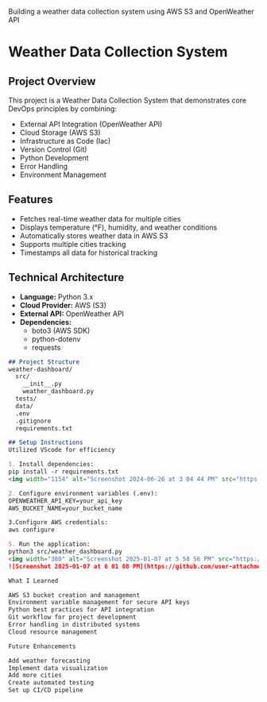 Building a weather data collection system using AWS S3 and OpenWeather API

# Weather Data Collection System

## Project Overview
This project is a Weather Data Collection System that demonstrates core DevOps principles by combining:
- External API Integration (OpenWeather API)
- Cloud Storage (AWS S3)
- Infrastructure as Code (Iac)
- Version Control (Git)
- Python Development
- Error Handling
- Environment Management

## Features
- Fetches real-time weather data for multiple cities
- Displays temperature (°F), humidity, and weather conditions
- Automatically stores weather data in AWS S3
- Supports multiple cities tracking
- Timestamps all data for historical tracking

## Technical Architecture
- **Language:** Python 3.x
- **Cloud Provider:** AWS (S3)
- **External API:** OpenWeather API
- **Dependencies:** 
  - boto3 (AWS SDK)
  - python-dotenv
  - requests

```markdown
## Project Structure
weather-dashboard/
  src/
    __init__.py
    weather_dashboard.py
  tests/
  data/
  .env
  .gitignore
  requirements.txt

## Setup Instructions
Utilized VScode for efficiency

1. Install dependencies:
pip install -r requirements.txt
<img width="1154" alt="Screenshot 2024-06-26 at 3 04 44 PM" src="https://github.com/user-attachments/assets/7995df22-d163-4f20-957e-af14fdf50110" />

2. Configure environment variables (.env):
OPENWEATHER_API_KEY=your_api_key
AWS_BUCKET_NAME=your_bucket_name

3.Configure AWS credentials:
aws configure

5. Run the application:
python3 src/weather_dashboard.py
<img width="380" alt="Screenshot 2025-01-07 at 5 58 56 PM" src="https://github.com/user-attachments/assets/a44d1768-622d-49c8-8818-d6790429cb00" />
![Screenshot 2025-01-07 at 6 01 08 PM](https://github.com/user-attachments/assets/63f66cc5-7af2-4f68-8cd0-a03f2bc1c3fe)

What I Learned

AWS S3 bucket creation and management
Environment variable management for secure API keys
Python best practices for API integration
Git workflow for project development
Error handling in distributed systems
Cloud resource management

Future Enhancements

Add weather forecasting
Implement data visualization
Add more cities
Create automated testing
Set up CI/CD pipeline
